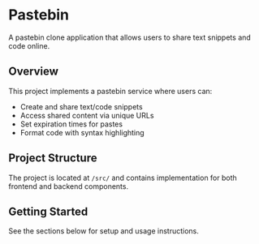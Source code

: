 # Pastebin

A pastebin clone application that allows users to share text snippets and code online.

## Overview

This project implements a pastebin service where users can:

- Create and share text/code snippets
- Access shared content via unique URLs
- Set expiration times for pastes
- Format code with syntax highlighting

## Project Structure

The project is located at `/src/` and contains implementation for both frontend and backend components.

## Getting Started

See the sections below for setup and usage instructions.
